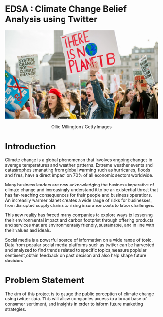 # EDSA : Climate Change Belief Analysis using Twitter

![climate_change_activists](images/youth-climate-activists.jpg)
<p align="center">Ollie Millington / Getty Images</p>

# Introduction

Climate change is a global phenomenon that involves ongoing changes in average temperatures and weather patterns.
Extreme weather events and catastrophes emanating from global warming such as hurricanes, floods and fires, have a direct impact on 70% of all economic sectors worldwide.

Many business leaders are now acknowledging the business imperative of climate change and increasingly understand it to be an existential threat that has far-reaching consequences for their people and business operations. An increasily warmer planet creates a wide range of risks for businesses, from disrupted supply chains to rising insurance costs to labor challenges.

This new reality has forced many companies to explore ways to lessening their environmental impact and carbon footprint through offering products and services that are environmentally friendly, sustainable, and in line with their values and ideals. 

Social media is a powerful source of information on a wide range of topic. Data from popular social media platforms such as twitter can be harvested and analyzed to find trends related to specific topics,measure poplular sentiment,obtain feedback on past decison and also help shape future decision.  

# Problem Statement
The aim of this project is to gauge the public perception of climate change using twitter data. This will allow companies access to a broad base of consumer sentiment, and insights in order to inform future marketing strategies.

